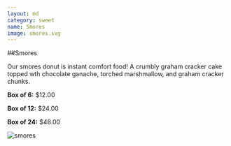 ```yaml
---
layout: md
category: sweet
name: Smores
image: smores.svg
---
```


##Smores

Our smores donut is instant comfort food! A crumbly graham cracker cake topped wth chocolate ganache, torched marshmallow, and graham cracker chunks.

**Box of 6:** $12.00

**Box of 12:** $24.00

**Box of 24:** $48.00

![smores]({{site.baseurl}}/images/smores.svg)